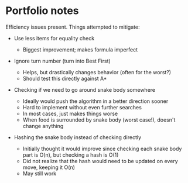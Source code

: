 # Portfolio notes

Efficiency issues present. Things attempted to mitigate:

- Use less items for equality check
    - Biggest improvement; makes formula imperfect

- Ignore turn number (turn into Best First)
    - Helps, but drastically changes behavior (often for the worst?)
    - Should test this directly against A\*

- Checking if we need to go around snake body somewhere
    - Ideally would push the algorithm in a better direction sooner
    - Hard to implement without even further searches
    - In most cases, just makes things worse
    - When food is surrounded by snake body (worst case!), doesn't change anything

- Hashing the snake body instead of checking directly
    - Initially thought it would improve since checking each snake body part is O(n), but checking a hash is O(1)
    - Did not realize that the hash would need to be updated on every move, keeping it O(n)
    - May still work
